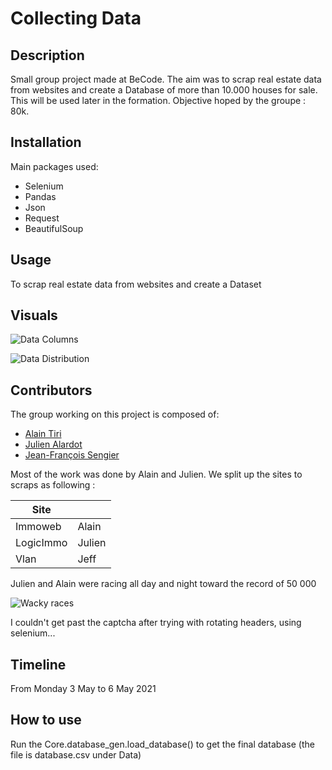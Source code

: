 
# Collecting Data
## Description
Small group project made at BeCode. The aim was to scrap real estate data from websites and create a Database
of more than 10.000 houses for sale. This will be used later in the formation.
Objective hoped by the groupe : 80k.

## Installation
Main packages used:
- Selenium
- Pandas
- Json
- Request
- BeautifulSoup
## Usage
To scrap real estate data from websites and create a Dataset
## Visuals

![Data Columns](https://user-images.githubusercontent.com/77900800/117432179-98f26e00-af19-11eb-85bd-b91290e7f758.png)

![Data Distribution](https://user-images.githubusercontent.com/77900800/117432020-66e10c00-af19-11eb-8ca1-cb12801571c5.png)


## Contributors
The group working on this project is composed of:
- [Alain Tiri](https://github.com/AlainTiri)
- [Julien Alardot](https://github.com/JulienAlardot)
- [Jean-François Sengier](https://github.com/JFSengier)

Most of the work was done by Alain and Julien.
We split up the sites to scraps as following : 


| Site              |                         |
| ----------------- |:----------------------- |
| Immoweb           | Alain                   |
| LogicImmo         | Julien                  |
| Vlan              | Jeff                    |

Julien and Alain were racing all day and night toward the record of 50 000

![Wacky races](https://cdnmetv.metv.com/Pjy5L-1461081939-3424-list_items-wacky_dirk_300.gif)


I couldn't get past the captcha after trying with rotating headers, using selenium...

## Timeline
From Monday 3 May to 6 May 2021

## How to use
Run the Core.database_gen.load_database() to get the final database (the file is database.csv under Data)
